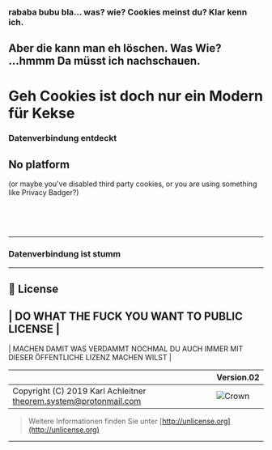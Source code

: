 ### rababa bubu bla... was?  wie? Cookies meinst du? Klar  kenn ich.
## Aber die kann man eh löschen. Was Wie? ...hmmm Da müsst ich nachschauen.
# Geh Cookies ist doch nur ein Modern für Kekse


<section class="tricon">
<span>
<h3>Datenverbindung entdeckt</h3>
<div id="loggedIn">
<h2>No platform</h2>
<p>(or maybe you've disabled third party cookies, or you are using something like Privacy Badger?)</p>
<br><br><br>
</div>

---

<h3>Datenverbindung ist stumm</h3>
<div id="notLoggedIn"></div>
</span>
<link rel="stylesheet" href="https://ccdn.cali.run/style/caliweb/tricon/style.css" />
<script type="text/javascript" src="https://ccdn.cali.run/scripts/caliweb/icontrack/reversping.js"></script>
<script type="text/javascript" src="https://ccdn.cali.run/scripts/caliweb/icontrack/forwardpush.js"></script>
</section>

---

## 📄 License

| DO WHAT THE FUCK YOU WANT TO PUBLIC LICENSE |
---
| MACHEN DAMIT WAS VERDAMMT NOCHMAL DU AUCH IMMER MIT DIESER ÖFFENTLICHE LIZENZ MACHEN WILST |

| | Version.02  |
|- | -|
| Copyright (C) 2019 Karl Achleitner theorem.system@protonmail.com |![Crown](https://ccdn.cali.run/license/WTFPL/wtfpl-badge-4.png) |
  > Weitere Informationen finden Sie unter [http://unlicense.org](http://unlicense.org)
  ---
